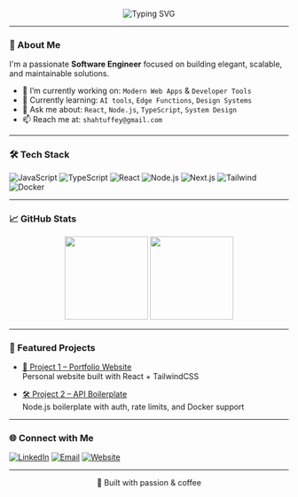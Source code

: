 <!-- Banner -->
<p align='center'>
  <img src="https://readme-typing-svg.demolab.com?font=Fira+Code&pause=1000&center=true&width=435&lines=Hi!+I'm+Tufail+Mehraj;Software+Engineer;Full-Stack+Developer;Passionate+about+code+%F0%9F%92%BB" alt="Typing SVG" />
</p>

---

### 🧠 About Me

I'm a passionate **Software Engineer** focused on building elegant, scalable, and maintainable solutions.

- 🔭 I’m currently working on: `Modern Web Apps` & `Developer Tools`
- 🌱 Currently learning: `AI tools`, `Edge Functions`, `Design Systems`
- 💬 Ask me about: `React`, `Node.js`, `TypeScript`, `System Design`
- 📫 Reach me at: `shahtuffey@gmail.com`

---

### 🛠 Tech Stack

![JavaScript](https://img.shields.io/badge/-JavaScript-black?style=flat-square&logo=javascript)
![TypeScript](https://img.shields.io/badge/-TypeScript-3178c6?style=flat-square&logo=typescript&logoColor=white)
![React](https://img.shields.io/badge/-React-61DAFB?style=flat-square&logo=react&logoColor=black)
![Node.js](https://img.shields.io/badge/-Node.js-339933?style=flat-square&logo=node.js&logoColor=white)
![Next.js](https://img.shields.io/badge/-Next.js-black?style=flat-square&logo=next.js)
![Tailwind](https://img.shields.io/badge/-Tailwind_CSS-38bdf8?style=flat-square&logo=tailwind-css&logoColor=white)
![Docker](https://img.shields.io/badge/-Docker-2496ED?style=flat-square&logo=docker&logoColor=white)

---

### 📈 GitHub Stats

<div align="center">
  <img height="150px" src="https://github-readme-stats.vercel.app/api?username=ShahTufail&theme=react&show_icons=true&hide=contribs" />
  <img height="150px" src="https://github-readme-stats.vercel.app/api/top-langs/?username=ShahTufail&layout=compact&theme=react" />
</div>

---

### 🚀 Featured Projects

- [🔗 Project 1 – Portfolio Website](https://github.com/yourusername/your-portfolio)  
  Personal website built with React + TailwindCSS

- [🛠 Project 2 – API Boilerplate](https://github.com/yourusername/api-boilerplate)  
  Node.js boilerplate with auth, rate limits, and Docker support

---

### 🌐 Connect with Me

<p align="left">
  <a href="https://www.linkedin.com/in/tufail-mehraj"><img alt="LinkedIn" src="https://img.shields.io/badge/LinkedIn-0072b1?style=for-the-badge&logo=linkedin&logoColor=white" /></a>
  <a href="mailto:shahtuffey@gmail.com"><img alt="Email" src="https://img.shields.io/badge/Email-D14836?style=for-the-badge&logo=gmail&logoColor=white" /></a>
  <a href="https://tufail.tech"><img alt="Website" src="https://img.shields.io/badge/Website-000?style=for-the-badge&logo=web&logoColor=white" /></a>
</p>

---

<p align="center">🖤 Built with passion & coffee</p>
